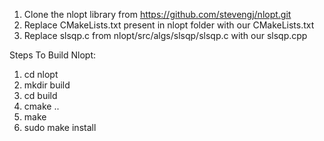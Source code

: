 1. Clone the nlopt library from https://github.com/stevengj/nlopt.git
2. Replace CMakeLists.txt present in nlopt folder with our CMakeLists.txt
3. Replace slsqp.c from nlopt/src/algs/slsqp/slsqp.c with our slsqp.cpp

Steps To Build Nlopt:
1. cd nlopt
2. mkdir build
3. cd build
4. cmake ..
5. make
6. sudo make install
